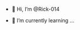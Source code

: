 - 👋 Hi, I’m @Rick-014

- 🌱 I’m currently learning ...
  

<!---
Rick-014/Rick-014 is a ✨ special ✨ repository because its `README.md` (this file) appears on your GitHub profile.
You can click the Preview link to take a look at your changes.
--->
